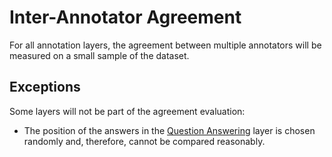 # Inter-Annotator Agreement
For all annotation layers, the agreement between multiple annotators will be measured on a small sample of the dataset.

## Exceptions
Some layers will not be part of the agreement evaluation:
- The position of the answers in the [Question Answering](schemas/question_answering.md) layer is chosen randomly and, therefore, cannot be compared reasonably.
